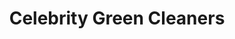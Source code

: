---
title: "Celebrity Green Cleaners"
url: /newport-beach/celebrity-green-cleaners/
shop: Wäscherei
---